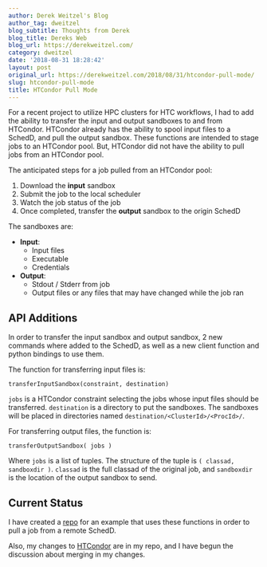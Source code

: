 ```yaml
---
author: Derek Weitzel's Blog
author_tag: dweitzel
blog_subtitle: Thoughts from Derek
blog_title: Dereks Web
blog_url: https://derekweitzel.com/
category: dweitzel
date: '2018-08-31 18:28:42'
layout: post
original_url: https://derekweitzel.com/2018/08/31/htcondor-pull-mode/
slug: htcondor-pull-mode
title: HTCondor Pull Mode
---
```


<p>For a recent project to utilize HPC clusters for HTC workflows, I had to add the ability to transfer the input and output sandboxes to and from HTCondor.  HTCondor already has the ability to spool input files to a SchedD, and pull the output sandbox. These functions are intended to stage jobs to an HTCondor pool.  But, HTCondor did not have the ability to pull jobs from an HTCondor pool.</p>


<p>The anticipated steps for a job pulled from an HTCondor pool:</p>


<ol>
  <li>Download the <strong>input</strong> sandbox</li>
  <li>Submit the job to the local scheduler</li>
  <li>Watch the job status of the job</li>
  <li>Once completed, transfer the <strong>output</strong> sandbox to the origin SchedD</li>
</ol>

<p>The sandboxes are:</p>


<ul>
  <li><strong>Input</strong>:
    <ul>
      <li>Input files</li>
      <li>Executable</li>
      <li>Credentials</li>
    </ul>
  </li>
  <li><strong>Output</strong>:
    <ul>
      <li>Stdout / Stderr from job</li>
      <li>Output files or any files that may have changed while the job ran</li>
    </ul>
  </li>
</ul>

<h2 id="api-additions">API Additions</h2>

<p>In order to transfer the input sandbox and output sandbox, 2 new commands where added to the SchedD, as well as a new client function and python bindings to use them.</p>


<p>The function for transferring input files is:</p>


<div class="language-plaintext highlighter-rouge"><div class="highlight"><pre class="highlight"><code>transferInputSandbox(constraint, destination)
</code></pre></div>
</div>


<p><code class="language-plaintext highlighter-rouge">jobs</code> is a HTCondor constraint selecting the jobs whose input files should be transferred.  <code class="language-plaintext highlighter-rouge">destination</code> is a directory to put the sandboxes.  The sandboxes will be placed in directories named <code class="language-plaintext highlighter-rouge">destination/&lt;ClusterId&gt;/&lt;ProcId&gt;/</code>.</p>


<p>For transferring output files, the function is:</p>


<div class="language-plaintext highlighter-rouge"><div class="highlight"><pre class="highlight"><code>transferOutputSandbox( jobs )
</code></pre></div>
</div>


<p>Where <code class="language-plaintext highlighter-rouge">jobs</code> is a list of tuples.  The structure of the tuple is <code class="language-plaintext highlighter-rouge">( classad, sandboxdir )</code>.  <code class="language-plaintext highlighter-rouge">classad</code> is the full classad of the original job, and <code class="language-plaintext highlighter-rouge">sandboxdir</code> is the location of the output sandbox to send.</p>


<h2 id="current-status">Current Status</h2>

<p>I have created a <a href="https://github.com/djw8605/htcondor-pull">repo</a> for an example that uses these functions in order to pull a job from a remote SchedD.</p>


<p>Also, my changes to <a href="https://github.com/djw8605/htcondor/tree/add_sandbox_transfers">HTCondor</a> are in my repo, and I have begun the discussion about merging in my changes.</p>